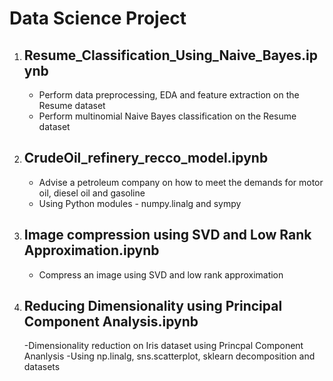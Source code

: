 # Data Science Project
1. Resume_Classification_Using_Naive_Bayes.ipynb
   -
   - Perform data preprocessing, EDA and feature extraction on the Resume dataset
   - Perform multinomial Naive Bayes classification on the Resume dataset 

2. CrudeOil_refinery_recco_model.ipynb
   -
	- Advise a petroleum company on how to meet the demands for motor oil, diesel oil and gasoline
	- Using Python modules - numpy.linalg and sympy

3. Image compression using SVD and Low Rank Approximation.ipynb
   -
   - Compress an image using SVD and low rank approximation

4. Reducing Dimensionality using Principal Component Analysis.ipynb
   -
   -Dimensionality reduction on Iris dataset using Princpal Component Ananlysis
   -Using np.linalg, sns.scatterplot, sklearn decomposition and datasets
